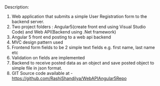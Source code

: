 Description: 

1. Web application that submits a simple User Registration form to the backend server.
2. Two project folders : Angular5(create front end using Visual Studio Code) and Web API(Backend using .Net framework)
3. Angular 5 front end posting to a web api backend 
4. MVC design pattern used
5. Frontend form fields to be 2 simple text fields e.g. first name, last name etc
6. Validation on fields are implemented
7. Backend to receive posted data as an object and save posted object to simple file in json format.
8. GIT Source code available at - https://github.com/RashiShandilya/WebAPIAngular5Repo


 

